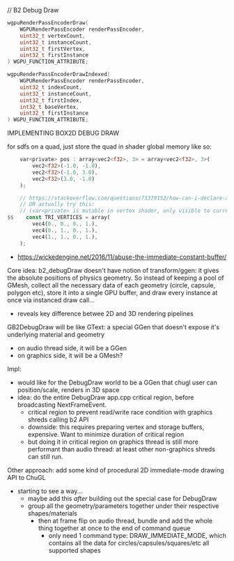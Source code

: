 // B2 Debug Draw

```c
wgpuRenderPassEncoderDraw(
    WGPURenderPassEncoder renderPassEncoder, 
    uint32_t vertexCount, 
    uint32_t instanceCount, 
    uint32_t firstVertex, 
    uint32_t firstInstance
) WGPU_FUNCTION_ATTRIBUTE;

wgpuRenderPassEncoderDrawIndexed(
    WGPURenderPassEncoder renderPassEncoder, 
    uint32_t indexCount, 
    uint32_t instanceCount, 
    uint32_t firstIndex, 
    int32_t baseVertex, 
    uint32_t firstInstance
) WGPU_FUNCTION_ATTRIBUTE;
```

IMPLEMENTING BOX2D DEBUG DRAW

for sdfs on a quad, just store the quad in shader global memory like so:
```rust
    var<private> pos : array<vec2<f32>, 3> = array<vec2<f32>, 3>(
        vec2<f32>(-1.0, -1.0), 
        vec2<f32>(-1.0, 3.0), 
        vec2<f32>(3.0, -1.0)
    );

    // https://stackoverflow.com/questions/73379152/how-can-i-declare-and-use-a-constant-array-in-a-wgsl-vertex-shader
    // OR actually try this:
    // (var<private> is mutable in vertex shader, only visible to current invocation)
$$    const TRI_VERTICES = array(
        vec4(0., 0., 0., 1.),
        vec4(0., 1., 0., 1.),
        vec4(1., 1., 0., 1.),
    );
```

- https://wickedengine.net/2016/11/abuse-the-immediate-constant-buffer/


Core idea: b2_debugDraw doesn't have notion of transform/ggen: it gives the absolute positions
of physics geometry. So instead of keeping a pool of GMesh, collect all the necessary data of 
each geometry (circle, capsule, polygon etc), store it into a single GPU buffer, and draw
every instance at once via instanced draw call...
- reveals key difference betwee 2D and 3D rendering pipelines

GB2DebugDraw will be like GText: a special GGen that doesn't expose it's underlying material and geometry
- on audio thread side, it will be a GGen
- on graphics side, it will be a GMesh?

Impl:
- would like for the DebugDraw world to be a GGen that chugl user can position/scale, renders in 3D space
- idea: do the entire DebugDraw app.cpp critical region, before broadcasting NextFrameEvent.
    - critical region to prevent read/write race condition with graphics shreds calling b2 API
    - downside: this requires preparing vertex and storage buffers, expensive. Want to minimize duration of critical region
    - but doing it in critical region on graphics thread is still more performant than audio thread: at least other 
    non-graphics shreds can still run. 

Other approach: add some kind of procedural 2D immediate-mode drawing API to ChuGL
- starting to see a way...
    - maybe add this *after* building out the special case for DebugDraw
    - group all the geometry/parameters together under their respective shapes/materials
      - then at frame flip on audio thread, bundle and add the whole thing together at once to the end of command queue
        - only need 1 command type: DRAW_IMMEDIATE_MODE, which contains all the data for circles/capsules/squares/etc all supported shapes








